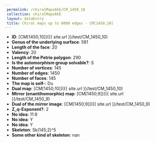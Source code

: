 ```yaml
--- 
 permalink: /chiralMaps6kE/CM_1450_10 
 collection: chiralMaps6kE
 layout: dataEntry
 title: Chiral maps up to 6000 edges - CM[1450;10]
---
```


- **ID**: [CM[1450;10]]({{ site.url }}/test/CM_1450_10)
- **Genus of the underlying surface**: 581
- **Length of the face**: 20
- **Valency**: 20
- **Length of the Petrie polygon**: 290
- **Is the automorphism group solvable?**: S
- **Number of vertices**: 145
- **Number of edges**: 1450
- **Number of faces**: 145
- **The map is self-**: Du
- **Dual map**: [CM[1450;10]]({{ site.url }}/test/CM_1450_10)
- **Mirror (enantihomorphic) map**: [CM[1450;9]]({{ site.url }}/test/CM_1450_9)
- **Dual of the mirror image**: [CM[1450;9]]({{ site.url }}/test/CM_1450_9)
- **Z_q-Exponent?**: 2
- **No idea**:  11:9
- **No idea**: Y
- **No idea**: Y
- **Skeleton**: Sk(145;2)^5
- **Some other kind of skeleton**: nan
